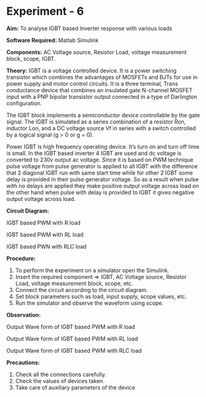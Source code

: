 # Experiment - 6

**Aim:** To analyse IGBT based Inverter response with various loads  

**Software Required:** Matlab Simulink  

**Components:** AC Voltage source, Resistor Load, voltage measurement block, scope, IGBT.   

**Theory:** IGBT is a voltage controlled device. It is a power switching transistor which combines the advantages of MOSFETs and BJTs for use in power supply and motor control circuits.   It is a three terminal, Trans conductance device that combines an insulated gate N-channel MOSFET input with a PNP bipolar transistor output connected in a type of Darlington configuration.    

The IGBT block implements a semiconductor device controllable by the gate signal. The IGBT is simulated as a series combination of a resistor Ron, inductor Lon, and a DC voltage source Vf in series with a switch controlled by a logical signal (g > 0 or g = 0).

Power IGBT is high frequency operating device. It’s turn on and turn off time is small. In the IGBT based inverter 4 IGBT are used and dc voltage is converted to 230v output ac voltage. Since it is based on PWM technique pulse voltage from pulse generator is applied to all IGBT with the difference that 2 diagonal IGBT run with same start time while for other 2 IGBT some delay is provided in their pulse generator voltage. So as a result when pulse with no delays are applied they make positive output voltage across load on the other hand when pulse with delay is provided to IGBT it gives negative output voltage across load.  

**Circuit Diagram:**
 
IGBT based PWM with R load
 
IGBT based PWM with RL load

IGBT based PWN with RLC load

**Procedure:**

1.	To perform the experiment on a simulator open the Simulink. 
2.	Insert the required component => IGBT, AC Voltage source, Resistor Load, voltage measurement block, scope, etc. 
3.	Connect the circuit according to the circuit diagram. 
4.	Set block parameters such as load, input supply, scope values, etc.
5.	Run the simulator and observe the waveform using scope.


**Observation:**
 
Output Wave form of IGBT based PWM with R load
 
Output Wave form of IGBT based PWM with RL load

Output Wave form of IGBT based PWM with RLC load


**Precautions:**
  
1) Check all the connections carefully.
2) Check the values of devices taken.
3) Take care of auxiliary parameters of the device
